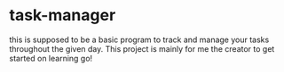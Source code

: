 # task-manager
this is supposed to be a basic program to track and manage your tasks throughout the given day. This project is mainly for me the creator to get started on learning go!
